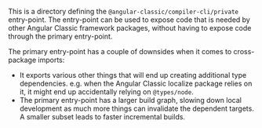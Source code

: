 This is a directory defining the `@angular-classic/compiler-cli/private` entry-point. The entry-point can be used to
expose code that is needed by other Angular Classic framework packages, without having to expose code through the primary
entry-point.

The primary entry-point has a couple of downsides when it comes to cross-package imports:
 * It exports various other things that will end up creating additional type dependencies. e.g. when
   the Angular Classic localize package relies on it, it might end up accidentally relying on `@types/node`.
 * The primary entry-point has a larger build graph, slowing down local development as much more things
   can invalidate the dependent targets. A smaller subset leads to faster incremental builds.